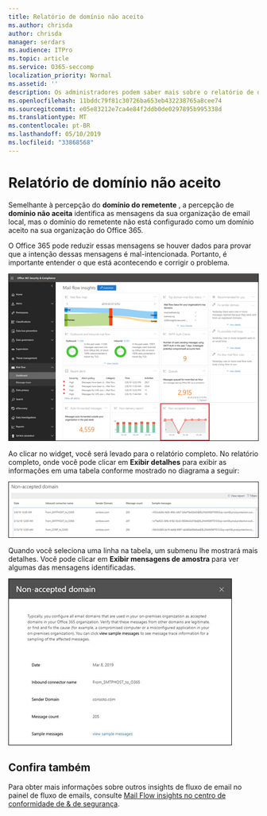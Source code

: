 ```yaml
---
title: Relatório de domínio não aceito
ms.author: chrisda
author: chrisda
manager: serdars
ms.audience: ITPro
ms.topic: article
ms.service: O365-seccomp
localization_priority: Normal
ms.assetid: ''
description: Os administradores podem saber mais sobre o relatório de domínio não aceito no painel de fluxo de emails no centro de conformidade do & de segurança.
ms.openlocfilehash: 11bddc79f81c30726ba653eb432238765a8cee74
ms.sourcegitcommit: e05e83212e7ca4e84f2ddb0de0297895b995338d
ms.translationtype: MT
ms.contentlocale: pt-BR
ms.lasthandoff: 05/10/2019
ms.locfileid: "33868568"
---
```

# <a name="non-accepted-domain-report"></a>Relatório de domínio não aceito

Semelhante à percepção do **domínio do remetente** , a percepção de **domínio não aceita** identifica as mensagens da sua organização de email local, mas o domínio do remetente não está configurado como um domínio aceito na sua organização do Office 365.

O Office 365 pode reduzir essas mensagens se houver dados para provar que a intenção dessas mensagens é mal-intencionada. Portanto, é importante entender o que está acontecendo e corrigir o problema.

![O relatório de domínio não aceito no painel de fluxo de emails no centro de conformidade do & de segurança](media/non-accepted-domain-report-selected.png)

Ao clicar no widget, você será levado para o relatório completo. No relatório completo, onde você pode clicar em **Exibir detalhes** para exibir as informações em uma tabela conforme mostrado no diagrama a seguir:

![Exibir tabela de detalhes no relatório de domínio não aceito](media/non-accepted-domain-report-view-details.png)

Quando você seleciona uma linha na tabela, um submenu lhe mostrará mais detalhes. Você pode clicar em **Exibir mensagens de amostra** para ver algumas das mensagens identificadas.

![Selecione uma linha na tabela detalhes no relatório de domínio não aceito](media/non-accepted-domain-report-select-row-in-table.png)

## <a name="see-also"></a>Confira também

Para obter mais informações sobre outros insights de fluxo de email no painel de fluxo de emails, consulte [Mail Flow insights no centro de conformidade de & de segurança](mail-flow-insights-v2.md).
